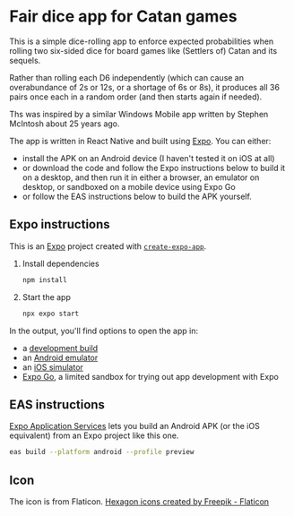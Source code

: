 # Fair dice app for Catan games 
This is a simple dice-rolling app to enforce expected probabilities when rolling two six-sided dice for board games like (Settlers of) Catan and its sequels.

Rather than rolling each D6 independently (which can cause an overabundance of 2s or 12s, or a shortage of 6s or 8s), it produces all 36 pairs once each in a random order (and then starts again if needed).

Ths was inspired by a similar Windows Mobile app written by Stephen McIntosh about 25 years ago.

The app is written in React Native and built using [Expo](https://expo.dev). You can either:
- install the APK on an Android device (I haven't tested it on iOS at all)
- or download the code and follow the Expo instructions below to build it on a desktop, and then run it in either a browser, an emulator on desktop, or sandboxed on a mobile device using Expo Go
- or follow the EAS instructions below to build the APK yourself.

## Expo instructions
This is an [Expo](https://expo.dev) project created with [`create-expo-app`](https://www.npmjs.com/package/create-expo-app).

1. Install dependencies

   ```bash
   npm install
   ```

2. Start the app

   ```bash
   npx expo start
   ```

In the output, you'll find options to open the app in:

- a [development build](https://docs.expo.dev/develop/development-builds/introduction/)
- an [Android emulator](https://docs.expo.dev/workflow/android-studio-emulator/)
- an [iOS simulator](https://docs.expo.dev/workflow/ios-simulator/)
- [Expo Go](https://expo.dev/go), a limited sandbox for trying out app development with Expo

## EAS instructions
[Expo Application Services](https://docs.expo.dev/tutorial/eas/introduction/) lets you build an Android APK (or the iOS equivalent) from an Expo project like this one.
```bash
eas build --platform android --profile preview
```
## Icon
The icon is from Flaticon. [Hexagon icons created by Freepik - Flaticon](https://www.flaticon.com/free-icons/hexagon)
